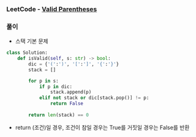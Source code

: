 ### LeetCode - [Valid Parentheses](https://leetcode.com/problems/valid-parentheses/)

### 풀이

* 스택 기본 문제

```Python
class Solution:
    def isValid(self, s: str) -> bool:
        dic = {'(':')', '[':']', '{':'}'}
        stack = []

        for p in s:
            if p in dic:
                stack.append(p)
            elif not stack or dic[stack.pop()] != p:
                return False
        
        return len(stack) == 0
```
* return (조건)일 경우, 조건이 참일 경우는 True를 거짓일 경우는 False를 반환
